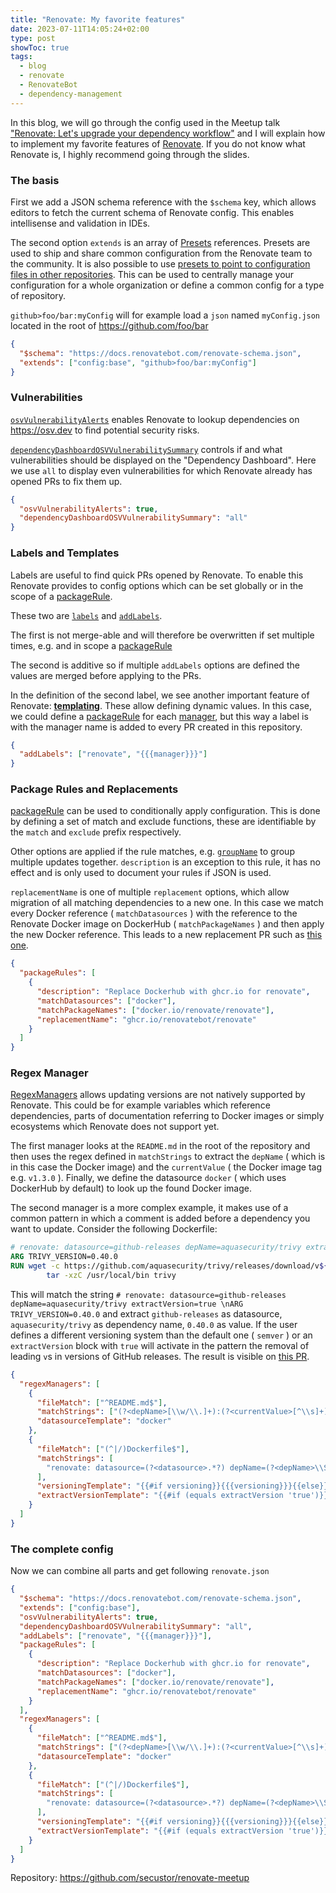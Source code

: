 ```yaml
---
title: "Renovate: My favorite features"
date: 2023-07-11T14:05:24+02:00
type: post
showToc: true
tags:
  - blog
  - renovate
  - RenovateBot
  - dependency-management
---
```


In this blog,
we will go through the config
used in the Meetup talk ["Renovate: Let's
upgrade your dependency workflow"](../../talks/renovate_lets_upgrade_your_dependency_workflow)
and I will explain how to implement my favorite features of [Renovate](https://github.com/renovatebot/renovate/).
If you do not know what Renovate is, I highly recommend going through the slides.

### The basis

First we add a JSON schema reference with the `$schema` key,
which allows editors to fetch the current schema of Renovate config.
This enables intellisense and validation in IDEs.

The second option `extends` is an array of [Presets](https://docs.renovatebot.com/key-concepts/presets/) references.
Presets are used to ship and share common configuration from the Renovate team to the community.
It is also possible to use [presets
to point to configuration files in other repositories](https://docs.renovatebot.com/config-presets/).
This can be used to centrally manage your configuration for a whole organization
or define a common config for a type of repository.

`github>foo/bar:myConfig` will for example load a `json` named `myConfig.json` located in the root of <https://github.com/foo/bar>

```json
{
  "$schema": "https://docs.renovatebot.com/renovate-schema.json",
  "extends": ["config:base", "github>foo/bar:myConfig"]
}
```

### Vulnerabilities

[`osvVulnerabilityAlerts`](https://docs.renovatebot.com/configuration-options/#osvvulnerabilityalerts)
enables Renovate to lookup dependencies on <https://osv.dev> to find potential security risks.

[`dependencyDashboardOSVVulnerabilitySummary`](https://docs.renovatebot.com/configuration-options/#dependencydashboardosvvulnerabilitysummary)
controls if and what vulnerabilities should be displayed on the "Dependency Dashboard".
Here we use `all` to display even vulnerabilities for which Renovate already has opened PRs to fix them up.

```json
{
  "osvVulnerabilityAlerts": true,
  "dependencyDashboardOSVVulnerabilitySummary": "all"
}
```

### Labels and Templates

Labels are useful to find quick PRs opened by Renovate.
To enable this Renovate provides to config options
which can be set globally or in the scope of a [packageRule](https://docs.renovatebot.com/configuration-options/#packagerules).

These two are [`labels`](https://docs.renovatebot.com/configuration-options/#labels) and [`addLabels`](https://docs.renovatebot.com/configuration-options/#addlabels).

The first is not merge-able and will therefore be overwritten if set multiple times,
e.g. and in scope a [packageRule](https://docs.renovatebot.com/configuration-options/#packagerules)

The second is additive so if multiple `addLabels` options are defined the values are merged before applying to the PRs.

In the definition of the second label, we see another important feature of Renovate:
[**templating**](https://docs.renovatebot.com/templates/).
These allow defining dynamic values.
In this case, we could define a [packageRule](https://docs.renovatebot.com/configuration-options/#packagerules) for each
[manager](https://docs.renovatebot.com/modules/manager/),
but this way a label is with the manager name is added to every PR created in this repository.

```json
{
  "addLabels": ["renovate", "{{{manager}}}"]
}
```

### Package Rules and Replacements

[packageRule](https://docs.renovatebot.com/configuration-options/#packagerules) can be used
to conditionally apply configuration.
This is done by defining a set of match and exclude functions,
these are identifiable by the `match` and `exclude` prefix respectively.

Other options are applied if the rule matches,
e.g. [`groupName`](https://docs.renovatebot.com/configuration-options/#groupname) to group multiple updates together.
`description` is an exception to this rule, it has no effect and is only used to document your rules if JSON is used.

`replacementName` is one of multiple `replacement` options, which allow migration of all matching dependencies to a new one.
In this case we match every Docker reference ( `matchDatasources` )
with the reference to the Renovate Docker image on DockerHub
( `matchPackageNames` ) and then apply the new Docker reference.
This leads to a new replacement PR such as [this one](https://github.com/secustor/renovate-meetup/pull/10).

```json
{
  "packageRules": [
    {
      "description": "Replace Dockerhub with ghcr.io for renovate",
      "matchDatasources": ["docker"],
      "matchPackageNames": ["docker.io/renovate/renovate"],
      "replacementName": "ghcr.io/renovatebot/renovate"
    }
  ]
}
```

### Regex Manager

[RegexManagers](https://docs.renovatebot.com/configuration-options/#regexmanagers) allows updating versions
are not natively supported by Renovate.
This could be for example variables which reference dependencies,
parts of documentation referring to Docker images or simply ecosystems which Renovate does not support yet.

The first manager looks at the `README.md` in the root of the repository
and then uses the regex defined in `matchStrings` to extract the
`depName` ( which is in this case the Docker image) and the `currentValue` ( the Docker image tag e.g. `v1.3.0` ).
Finally, we define the datasource `docker` ( which uses DockerHub by default) to look up the found Docker image.

The second manager is a more complex example,
it makes use of a common pattern in which a comment is added before a dependency you want to update.
Consider the following Dockerfile:

```Dockerfile
# renovate: datasource=github-releases depName=aquasecurity/trivy extractVersion=true
ARG TRIVY_VERSION=0.40.0
RUN wget -c https://github.com/aquasecurity/trivy/releases/download/v${TRIVY_VERSION}/trivy_${TRIVY_VERSION}_Linux-64Bit.tar.gz -O - | \
        tar -xzC /usr/local/bin trivy
```

This will match the string
`# renovate: datasource=github-releases depName=aquasecurity/trivy extractVersion=true \nARG TRIVY_VERSION=0.40.0`
and extract `github-releases` as datasource, `aquasecurity/trivy`
as dependency name, `0.40.0`
as value.
If the user defines a different versioning system than the default one
( `semver` )
or an `extractVersion` block with `true` will activate in the pattern the removal of leading `v`s in versions of GitHub releases.
The result is visible on [this PR](https://github.com/secustor/renovate-meetup/pull/14).

```json
{
  "regexManagers": [
    {
      "fileMatch": ["^README.md$"],
      "matchStrings": ["(?<depName>[\\w/\\.]+):(?<currentValue>[^\\s]+)"],
      "datasourceTemplate": "docker"
    },
    {
      "fileMatch": ["(^|/)Dockerfile$"],
      "matchStrings": [
        "renovate: datasource=(?<datasource>.*?) depName=(?<depName>\\S*)( versioning=(?<versioning>.*?))?( extractVersion=(?<extractVersion>.*?))?\\nARG .*?_VERSION=(?<currentValue>.*)\\s"
      ],
      "versioningTemplate": "{{#if versioning}}{{{versioning}}}{{else}}semver{{/if}}",
      "extractVersionTemplate": "{{#if (equals extractVersion 'true')}}^v(?<version>\\S+){{/if}}"
    }
  ]
}
```

### The complete config

Now we can combine all parts and get following `renovate.json`

```json
{
  "$schema": "https://docs.renovatebot.com/renovate-schema.json",
  "extends": ["config:base"],
  "osvVulnerabilityAlerts": true,
  "dependencyDashboardOSVVulnerabilitySummary": "all",
  "addLabels": ["renovate", "{{{manager}}}"],
  "packageRules": [
    {
      "description": "Replace Dockerhub with ghcr.io for renovate",
      "matchDatasources": ["docker"],
      "matchPackageNames": ["docker.io/renovate/renovate"],
      "replacementName": "ghcr.io/renovatebot/renovate"
    }
  ],
  "regexManagers": [
    {
      "fileMatch": ["^README.md$"],
      "matchStrings": ["(?<depName>[\\w/\\.]+):(?<currentValue>[^\\s]+)"],
      "datasourceTemplate": "docker"
    },
    {
      "fileMatch": ["(^|/)Dockerfile$"],
      "matchStrings": [
        "renovate: datasource=(?<datasource>.*?) depName=(?<depName>\\S*)( versioning=(?<versioning>.*?))?( extractVersion=(?<extractVersion>.*?))?\\nARG .*?_VERSION=(?<currentValue>.*)\\s"
      ],
      "versioningTemplate": "{{#if versioning}}{{{versioning}}}{{else}}semver{{/if}}",
      "extractVersionTemplate": "{{#if (equals extractVersion 'true')}}^v(?<version>\\S+){{/if}}"
    }
  ]
}
```

Repository: <https://github.com/secustor/renovate-meetup>

